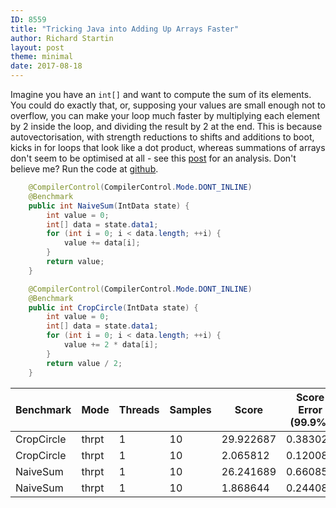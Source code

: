 ```yaml
---
ID: 8559
title: "Tricking Java into Adding Up Arrays Faster"
author: Richard Startin
layout: post
theme: minimal
date: 2017-08-18
---
```

Imagine you have an `int[]` and want to compute the sum of its elements. You could do exactly that, or, supposing your values are small enough not to overflow, you can make your loop much faster by multiplying each element by 2 inside the loop, and dividing the result by 2 at the end. This is because autovectorisation, with strength reductions to shifts and additions to boot, kicks in for loops that look like a dot product, whereas summations of arrays don't seem to be optimised at all - see this <a href="https://richardstartin.github.io/posts/how-much-algebra-does-c2-know-part-2-distributivity/" target="_blank">post</a> for an analysis. Don't believe me? Run the code at <a href="https://github.com/richardstartin/simdbenchmarks" target="_blank">github</a>.

```java
    @CompilerControl(CompilerControl.Mode.DONT_INLINE)
    @Benchmark
    public int NaiveSum(IntData state) {
        int value = 0;
        int[] data = state.data1;
        for (int i = 0; i < data.length; ++i) {
            value += data[i];
        }
        return value;
    }

    @CompilerControl(CompilerControl.Mode.DONT_INLINE)
    @Benchmark
    public int CropCircle(IntData state) {
        int value = 0;
        int[] data = state.data1;
        for (int i = 0; i < data.length; ++i) {
            value += 2 * data[i];
        }
        return value / 2;
    }
```

|Benchmark|Mode|Threads|Samples|Score|Score Error (99.9%)|Unit|Param: size|
|--- |--- |--- |--- |--- |--- |--- |--- |
|CropCircle|thrpt|1|10|29.922687|0.383028|ops/ms|100000|
|CropCircle|thrpt|1|10|2.065812|0.120089|ops/ms|1000000|
|NaiveSum|thrpt|1|10|26.241689|0.660850|ops/ms|100000|
|NaiveSum|thrpt|1|10|1.868644|0.244081|ops/ms|1000000|
